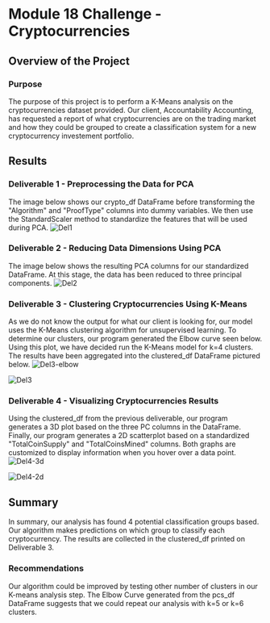 # Module 18 Challenge - Cryptocurrencies

## Overview of the Project

### Purpose
The purpose of this project is to perform a K-Means analysis on the cryptocurrencies dataset provided. Our client, Accountability Accounting, has requested a report of what cryptocurrencies are on the trading market and how they could be grouped to create a classification system for a new cryptocurrency investement portfolio.

## Results

### Deliverable 1 - Preprocessing the Data for PCA
The image below shows our crypto_df DataFrame before transforming the "Algorithm" and "ProofType" columns into dummy variables. We then use the StandardScaler method to standardize the features that will be used during PCA.
![Del1](https://user-images.githubusercontent.com/103288980/188291657-bc1e8f9e-06b8-4c98-8c12-a137e7038a79.PNG)

### Deliverable 2 - Reducing Data Dimensions Using PCA
The image below shows the resulting PCA columns for our standardized DataFrame. At this stage, the data has been reduced to three principal components.
![Del2](https://user-images.githubusercontent.com/103288980/188291659-1c17f3c3-d85a-4f12-b7f0-5c1d392f552a.PNG)

### Deliverable 3 - Clustering Cryptocurrencies Using K-Means
As we do not know the output for what our client is looking for, our model uses the K-Means clustering algorithm for unsupervised learning. To determine our clusters, our program generated the Elbow curve seen below. Using this plot, we have decided run the K-Means model for k=4 clusters. The results have been aggregated into the clustered_df DataFrame pictured below.
![Del3-elbow](https://user-images.githubusercontent.com/103288980/188291666-3e3a8df2-cf4a-4018-9c8e-dbb5a1fc3c85.PNG)

![Del3](https://user-images.githubusercontent.com/103288980/188291662-1981fba9-0f6b-4a0e-bbfc-020dd501a3e2.PNG)

### Deliverable 4 - Visualizing Cryptocurrencies Results
Using the clustered_df from the previous deliverable, our program generates a 3D plot based on the three PC columns in the DataFrame. Finally, our program generates a 2D scatterplot based on a standardized "TotalCoinSupply" and "TotalCoinsMined" columns. Both graphs are customized to display information when you hover over a data point.
![Del4-3d](https://user-images.githubusercontent.com/103288980/188291671-f9974d34-3bdc-46ef-ac54-16c433c4e6df.PNG)

![Del4-2d](https://user-images.githubusercontent.com/103288980/188291672-2bfa1a43-4d86-44c1-baf7-71d49349b83f.PNG)

## Summary
In summary, our analysis has found 4 potential classification groups based. Our algorithm makes predictions on which group to classify each cryptocurrency. The results are collected in the clustered_df printed on Deliverable 3.

### Recommendations
Our algorithm could be improved by testing other number of clusters in our K-means analysis step. The Elbow Curve generated from the pcs_df DataFrame suggests that we could repeat our analysis with k=5 or k=6 clusters.
